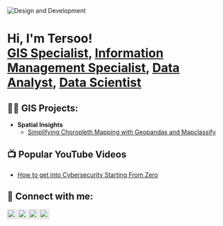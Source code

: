 ![Design and Development](https://yajitersoo.github.io/jsonapi/profile-bg.png)


<h1>Hi, I'm Tersoo! <br/><a href="https://github.com/yajitersoo/StaticMapsGeopandas/blob/main/README.md">GIS Specialist</a>, <a href="https://immap.org/employee/tersoo-yaji/">Information Management Specialist</a>, <a href="https://www.linkedin.com/in/tersoo-yaji-441706107/">Data Analyst</a>, <a href="https://github.com/yajitersoo">Data Scientist</a></h1>

<h2>👨‍💻 GIS Projects:</h2>

- <b>Spatial Insights</b>
  - [Simplifying Choropleth Mapping with Geopandas and Mapclassify](https://github.com/yajitersoo/StaticMapsGeopandas/blob/main/README.md)

<h2>📺 Popular YouTube Videos</h2>

- [How to get into Cybersecurity Starting From Zero](https://www.youtube.com/watch?v=a83ASGn_V_s)

<h2> 🤳 Connect with me:</h2>

[<img align="left" alt="JoshMadakor | YouTube" width="22px" src="https://cdn.jsdelivr.net/npm/simple-icons@v3/icons/youtube.svg" />][youtube]
[<img align="left" alt="JoshMadakor | Twitter" width="22px" src="https://cdn.jsdelivr.net/npm/simple-icons@v3/icons/twitter.svg" />][twitter]
[<img align="left" alt="JoshMadakor | LinkedIn" width="22px" src="https://cdn.jsdelivr.net/npm/simple-icons@v3/icons/linkedin.svg" />][linkedin]
[<img align="left" alt="JoshMadakor | Instagram" width="22px" src="https://cdn.jsdelivr.net/npm/simple-icons@v3/icons/instagram.svg" />][instagram]

[twitter]: https://twitter.com/joshmadakor
[youtube]: https://www.youtube.com/c/joshmadakor
[instagram]: https://www.instagram.com/joshmadakor/
[linkedin]: https://linkedin.com/in/joshmadakor

<!--
**joshmadakor1/joshmadakor1** is a ✨ _special_ ✨ repository because its `README.md` (this file) appears on your GitHub profile.

Here are some ideas to get you started:

- 🔭 I’m currently working on ...
- 🌱 I’m currently learning ...
- 👯 I’m looking to collaborate on ...
- 🤔 I’m looking for help with ...
- 💬 Ask me about ...
- 📫 How to reach me: ...
- 😄 Pronouns: ...
- ⚡ Fun fact: ...
-->
